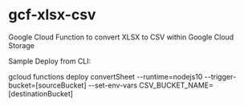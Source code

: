 # gcf-xlsx-csv
Google Cloud Function to convert XLSX to CSV within Google Cloud Storage

Sample Deploy from CLI:

gcloud functions deploy convertSheet --runtime=nodejs10 --trigger-bucket=[sourceBucket] --set-env-vars CSV_BUCKET_NAME=[destinationBucket]
